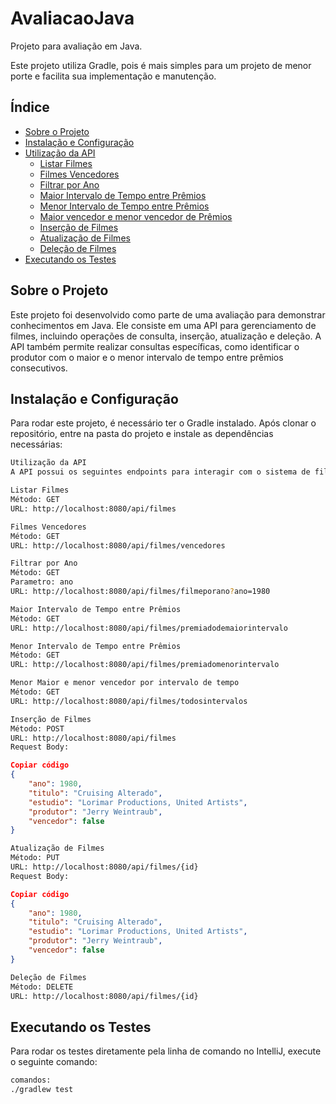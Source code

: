 # AvaliacaoJava

Projeto para avaliação em Java.

Este projeto utiliza Gradle, pois é mais simples para um projeto de menor porte e facilita sua implementação e manutenção.

## Índice
- [Sobre o Projeto](#sobre-o-projeto)
- [Instalação e Configuração](#instalacao-e-configuracao)
- [Utilização da API](#utilizacao-da-api)
  - [Listar Filmes](#listar-filmes)
  - [Filmes Vencedores](#filmes-vencedores)
  - [Filtrar por Ano](#filtrar-por-ano)
  - [Maior Intervalo de Tempo entre Prêmios](#maior-intervalo-de-tempo-entre-premios)
  - [Menor Intervalo de Tempo entre Prêmios](#menor-intervalo-de-tempo-entre-premios)
  - [Maior vencedor e menor vencedor de Prêmios](#todos-intervalos)
  - [Inserção de Filmes](#insercao-de-filmes)
  - [Atualização de Filmes](#atualizacao-de-filmes)
  - [Deleção de Filmes](#deleção-de-filmes)
- [Executando os Testes](#executando-os-testes)

## Sobre o Projeto
Este projeto foi desenvolvido como parte de uma avaliação para demonstrar conhecimentos em Java. Ele consiste em uma API para gerenciamento de filmes, incluindo operações de consulta, inserção, atualização e deleção. A API também permite realizar consultas específicas, como identificar o produtor com o maior e o menor intervalo de tempo entre prêmios consecutivos.

## Instalação e Configuração
Para rodar este projeto, é necessário ter o Gradle instalado. Após clonar o repositório, entre na pasta do projeto e instale as dependências necessárias:

```bash
Utilização da API
A API possui os seguintes endpoints para interagir com o sistema de filmes:

Listar Filmes
Método: GET
URL: http://localhost:8080/api/filmes

Filmes Vencedores
Método: GET
URL: http://localhost:8080/api/filmes/vencedores

Filtrar por Ano
Método: GET
Parametro: ano
URL: http://localhost:8080/api/filmes/filmeporano?ano=1980

Maior Intervalo de Tempo entre Prêmios
Método: GET
URL: http://localhost:8080/api/filmes/premiadodemaiorintervalo

Menor Intervalo de Tempo entre Prêmios
Método: GET
URL: http://localhost:8080/api/filmes/premiadomenorintervalo

Menor Maior e menor vencedor por intervalo de tempo
Método: GET
URL: http://localhost:8080/api/filmes/todosintervalos

Inserção de Filmes
Método: POST
URL: http://localhost:8080/api/filmes
Request Body:
```
```json
Copiar código
{
    "ano": 1980,
    "titulo": "Cruising Alterado",
    "estudio": "Lorimar Productions, United Artists",
    "produtor": "Jerry Weintraub",
    "vencedor": false
}
```

```bash
Atualização de Filmes
Método: PUT
URL: http://localhost:8080/api/filmes/{id}
Request Body:
```
```json
Copiar código
{
    "ano": 1980,
    "titulo": "Cruising Alterado",
    "estudio": "Lorimar Productions, United Artists",
    "produtor": "Jerry Weintraub",
    "vencedor": false
}
```

```bash
Deleção de Filmes
Método: DELETE
URL: http://localhost:8080/api/filmes/{id}
```

## Executando os Testes
Para rodar os testes diretamente pela linha de comando no IntelliJ, execute o seguinte comando:
```bash
comandos:
./gradlew test
```